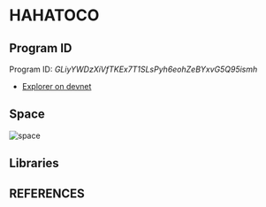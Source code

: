 # HAHATOCO

## Program ID

Program ID: *GLiyYWDzXiVfTKEx7T1SLsPyh6eohZeBYxvG5Q95ismh*

- [Explorer on devnet](https://explorer.solana.com/address/GLiyYWDzXiVfTKEx7T1SLsPyh6eohZeBYxvG5Q95ismh?cluster=devnet)

## Space
![space](https://hackmd.io/_uploads/SyxoWWrNj.png)

## Libraries


## REFERENCES

